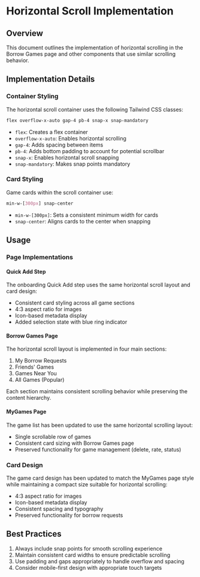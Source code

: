 # Horizontal Scroll Implementation

## Overview
This document outlines the implementation of horizontal scrolling in the Borrow Games page and other components that use similar scrolling behavior.

## Implementation Details

### Container Styling
The horizontal scroll container uses the following Tailwind CSS classes:
```css
flex overflow-x-auto gap-4 pb-4 snap-x snap-mandatory
```

- `flex`: Creates a flex container
- `overflow-x-auto`: Enables horizontal scrolling
- `gap-4`: Adds spacing between items
- `pb-4`: Adds bottom padding to account for potential scrollbar
- `snap-x`: Enables horizontal scroll snapping
- `snap-mandatory`: Makes snap points mandatory

### Card Styling
Game cards within the scroll container use:
```css
min-w-[300px] snap-center
```

- `min-w-[300px]`: Sets a consistent minimum width for cards
- `snap-center`: Aligns cards to the center when snapping

## Usage

### Page Implementations

#### Quick Add Step
The onboarding Quick Add step uses the same horizontal scroll layout and card design:
- Consistent card styling across all game sections
- 4:3 aspect ratio for images
- Icon-based metadata display
- Added selection state with blue ring indicator

#### Borrow Games Page
The horizontal scroll layout is implemented in four main sections:
1. My Borrow Requests
2. Friends' Games
3. Games Near You
4. All Games (Popular)

Each section maintains consistent scrolling behavior while preserving the content hierarchy.

#### MyGames Page
The game list has been updated to use the same horizontal scrolling layout:
- Single scrollable row of games
- Consistent card sizing with Borrow Games page
- Preserved functionality for game management (delete, rate, status)

### Card Design
The game card design has been updated to match the MyGames page style while maintaining a compact size suitable for horizontal scrolling:
- 4:3 aspect ratio for images
- Icon-based metadata display
- Consistent spacing and typography
- Preserved functionality for borrow requests

## Best Practices
1. Always include snap points for smooth scrolling experience
2. Maintain consistent card widths to ensure predictable scrolling
3. Use padding and gaps appropriately to handle overflow and spacing
4. Consider mobile-first design with appropriate touch targets
